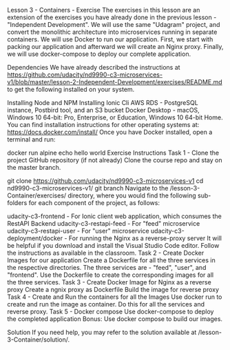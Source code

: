 Lesson 3 - Containers - Exercise
The exercises in this lesson are an extension of the exercises you have already done in the previous lesson - "Independent Development". We will use the same "Udagram" project, and convert the monolithic architecture into microservices running in separate containers. We will use Docker to run our application. First, we start with packing our application and afterward we will create an Nginx proxy. Finally, we will use docker-compose to deploy our complete application.

Dependencies
We have already described the instructions at https://github.com/udacity/nd9990-c3-microservices-v1/blob/master/lesson-2-Independent-Development/exercises/README.md to get the following installed on your system.

Installing Node and NPM
Installing Ionic Cli
AWS RDS - PostgreSQL instance, Postbird tool, and an S3 bucket
Docker Desktop - macOS, Windows 10 64-bit: Pro, Enterprise, or Education, Windows 10 64-bit Home. You can find installation instructions for other operating systems at: https://docs.docker.com/install/
Once you have Docker installed, open a terminal and run:

docker run alpine echo hello world
Exercise Instructions
Task 1 - Clone the project GitHub repository (if not already)
Clone the course repo and stay on the master branch.

git clone https://github.com/udacity/nd9990-c3-microservices-v1
cd nd9990-c3-microservices-v1/
git branch
Navigate to the /lesson-3-Container/exercises/ directory, where you would find the following sub-folders for each component of the project, as follows:

udacity-c3-frontend - For Ionic client web application, which consumes the RestAPI Backend
udacity-c3-restapi-feed - For "feed" microservice
udacity-c3-restapi-user - For "user" microservice
udacity-c3-deployment/docker - For running the Nginx as a reverse-proxy server It will be helpful if you download and install the Visual Studio Code editor. Follow the instructions as available in the classroom.
Task 2 - Create Docker Images for our application
Create a Dockerfile for all the three services in the respective directories. The three services are - "feed", "user", and "frontend".
Use the Dockerfile to create the corresponding images for all the three services.
Task 3 - Create Docker Image for Nginx as a reverse proxy
Create a ngnix proxy as Dockerfile
Build the image for reverse proxy
Task 4 - Create and Run the containers for all the Images
Use docker run to create and run the image as container. Do this for all the services and reverse proxy.
Task 5 - Docker compose
Use docker-compose to deploy the completed application
Bonus: Use docker compose to build our images.

Solution
If you need help, you may refer to the solution available at /lesson-3-Container/solution/.
